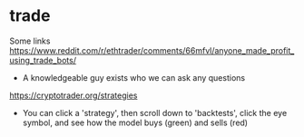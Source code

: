 # trade

Some links
https://www.reddit.com/r/ethtrader/comments/66mfvl/anyone_made_profit_using_trade_bots/
 - A knowledgeable guy exists who we can ask any questions

https://cryptotrader.org/strategies
  - You can click a 'strategy', then scroll down to 'backtests', click the eye symbol, and see how the model buys (green) and sells (red)
